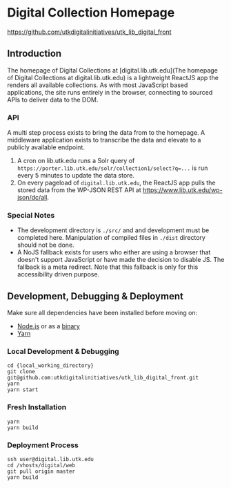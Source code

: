 # Digital Collection Homepage
https://github.com/utkdigitalinitiatives/utk_lib_digital_front

## Introduction
The  homepage of Digital Collections at [digital.lib.utk.edu](The  homepage of Digital Collections at digital.lib.utk.edu) 
is a lightweight ReactJS app the renders all available collections. As with most JavaScript based applications, the site runs 
entirely in the browser, connecting to sourced APIs to deliver data to the DOM.

### API
A multi step process exists to bring the data from to the homepage. A middleware application exists to transcribe the data and elevate to a publicly available endpoint.

1. A cron on lib.utk.edu runs a Solr query of `https://porter.lib.utk.edu/solr/collection1/select?q=...` is run every 5 minutes to update the data store.
2. On every pageload of `digital.lib.utk.edu`, the ReactJS app pulls the stored data from the WP-JSON REST API at https://www.lib.utk.edu/wp-json/dc/all.

### Special Notes
- The development directory is `./src/` and and development must be completed here. Manipulation of compiled files in `./dist` directory should not be done.
- A NoJS fallback exists for users who either are using a browser that doesn't support JavaScript or have made the decision to disable JS. The fallback is a meta redirect. Note that this fallback is only for this accessibility driven purpose.

## Development, Debugging & Deployment

Make sure all dependencies have been installed before moving on:

- [Node.js](https://nodejs.org/en/download/) or as a [binary](https://nodejs.org/en/download/)
- [Yarn](https://www.npmjs.com/package/yarn)

### Local Development & Debugging
```
cd {local_working_directory}
git clone git@github.com:utkdigitalinitiatives/utk_lib_digital_front.git
yarn
yarn start
```

### Fresh Installation
```
yarn
yarn build
```

### Deployment Process
```
ssh user@digital.lib.utk.edu
cd /vhosts/digital/web
git pull origin master
yarn build
```

